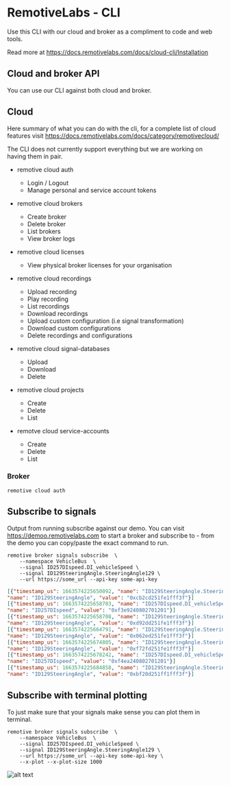 # RemotiveLabs - CLI

Use this CLI with our cloud and broker as a compliment to code and web tools.

Read more at https://docs.remotivelabs.com/docs/cloud-cli/Installation

## Cloud and broker API

You can use our CLI against both cloud and broker.

## Cloud

Here summary of what you can do with the cli, for a complete list of cloud features
visit https://docs.remotivelabs.com/docs/category/remotivecloud/

The CLI does not currently support everything but we are working on having them in pair.

* remotive cloud auth
  * Login / Logout
  * Manage personal and service account tokens

* remotive cloud brokers
  * Create broker
  * Delete broker
  * List brokers
  * View broker logs

* remotive cloud licenses 
  * View physical broker licenses for your organisation

* remotive cloud recordings
  * Upload recording
  * Play recording
  * List recordings
  * Download recordings
  * Upload custom configuration (i.e signal transformation)
  * Download custom configurations
  * Delete recordings and configurations

* remotive cloud signal-databases
  * Upload
  * Download
  * Delete

* remotive cloud projects
  * Create
  * Delete
  * List

* remotve cloud service-accounts
  * Create
  * Delete
  * List


### Broker

    remotive cloud auth

## Subscribe to signals

Output from running subscribe against our demo. You can visit https://demoo.remotivelabs.com
to start a broker and subscribe to - from the demo you can copy/paste the exact command to run.

```
remotive broker signals subscribe  \
    --namespace VehicleBus  \
    --signal ID257DIspeed.DI_vehicleSpeed \
    --signal ID129SteeringAngle.SteeringAngle129 \
    --url https://some_url --api-key some-api-key
```

```json
[{"timestamp_us": 1663574225650092, "name": "ID129SteeringAngle.SteeringAngle129", "value": -363.0}, {"timestamp_us": 1663574225650092, 
"name": "ID129SteeringAngle", "value": "0xcb2cd251fe1fff3f"}]
[{"timestamp_us": 1663574225658703, "name": "ID257DIspeed.DI_vehicleSpeed", "value": 7.200000000000003}, {"timestamp_us": 1663574225658703, 
"name": "ID257DIspeed", "value": "0xf3e9240802701201"}]
[{"timestamp_us": 1663574225658708, "name": "ID129SteeringAngle.SteeringAngle129", "value": -363.0}, {"timestamp_us": 1663574225658708, 
"name": "ID129SteeringAngle", "value": "0xd92dd251fe1fff3f"}]
[{"timestamp_us": 1663574225664791, "name": "ID129SteeringAngle.SteeringAngle129", "value": -363.0}, {"timestamp_us": 1663574225664791, 
"name": "ID129SteeringAngle", "value": "0x062ed251fe1fff3f"}]
[{"timestamp_us": 1663574225674805, "name": "ID129SteeringAngle.SteeringAngle129", "value": -363.0}, {"timestamp_us": 1663574225674805, 
"name": "ID129SteeringAngle", "value": "0xf72fd251fe1fff3f"}]
[{"timestamp_us": 1663574225678242, "name": "ID257DIspeed.DI_vehicleSpeed", "value": 7.200000000000003}, {"timestamp_us": 1663574225678242, 
"name": "ID257DIspeed", "value": "0xf4ea240802701201"}]
[{"timestamp_us": 1663574225684858, "name": "ID129SteeringAngle.SteeringAngle129", "value": -363.0}, {"timestamp_us": 1663574225684858, 
"name": "ID129SteeringAngle", "value": "0xbf20d251ff1fff3f"}]
```

## Subscribe with terminal plotting

To just make sure that your signals make sense you can plot them in terminal.

```
remotive broker signals subscribe  \
    --namespace VehicleBus  \
    --signal ID257DIspeed.DI_vehicleSpeed \
    --signal ID129SteeringAngle.SteeringAngle129 \
    --url https://some_url --api-key some-api-key \
    --x-plot --x-plot-size 1000
```

![alt text](cli-plot.png "Cli plotting")
